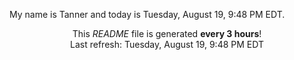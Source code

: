 My name is Tanner and today is Tuesday, August 19, 9:48 PM EDT.

<p align="center">This <i>README</i> file is generated <b>every 3 hours</b>!</br>Last refresh: Tuesday, August 19, 9:48 PM EDT<br /></p>
